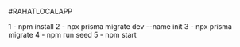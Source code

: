 #RAHATLOCALAPP

1 - npm install
2 - npx prisma migrate dev --name init
3 - npx prisma migrate
4 - npm run seed
5 - npm start